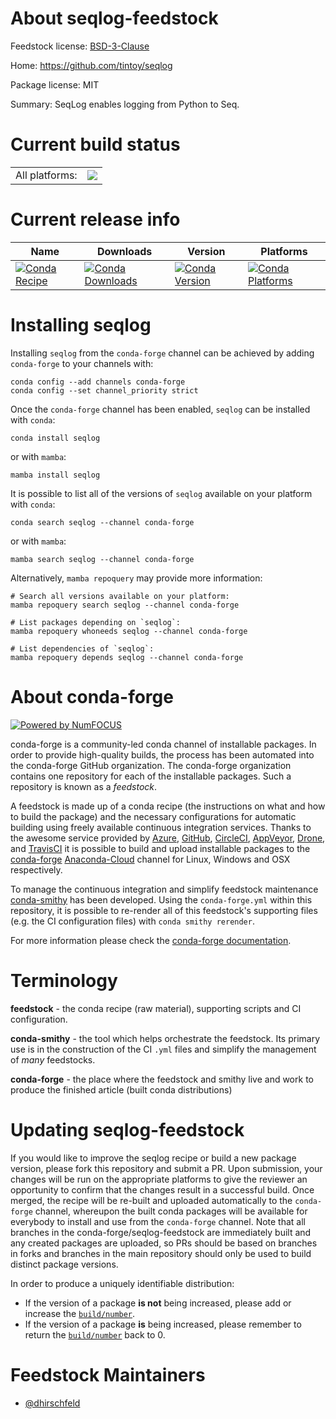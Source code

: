 About seqlog-feedstock
======================

Feedstock license: [BSD-3-Clause](https://github.com/conda-forge/seqlog-feedstock/blob/main/LICENSE.txt)

Home: https://github.com/tintoy/seqlog

Package license: MIT

Summary: SeqLog enables logging from Python to Seq.

Current build status
====================


<table><tr><td>All platforms:</td>
    <td>
      <a href="https://dev.azure.com/conda-forge/feedstock-builds/_build/latest?definitionId=15092&branchName=main">
        <img src="https://dev.azure.com/conda-forge/feedstock-builds/_apis/build/status/seqlog-feedstock?branchName=main">
      </a>
    </td>
  </tr>
</table>

Current release info
====================

| Name | Downloads | Version | Platforms |
| --- | --- | --- | --- |
| [![Conda Recipe](https://img.shields.io/badge/recipe-seqlog-green.svg)](https://anaconda.org/conda-forge/seqlog) | [![Conda Downloads](https://img.shields.io/conda/dn/conda-forge/seqlog.svg)](https://anaconda.org/conda-forge/seqlog) | [![Conda Version](https://img.shields.io/conda/vn/conda-forge/seqlog.svg)](https://anaconda.org/conda-forge/seqlog) | [![Conda Platforms](https://img.shields.io/conda/pn/conda-forge/seqlog.svg)](https://anaconda.org/conda-forge/seqlog) |

Installing seqlog
=================

Installing `seqlog` from the `conda-forge` channel can be achieved by adding `conda-forge` to your channels with:

```
conda config --add channels conda-forge
conda config --set channel_priority strict
```

Once the `conda-forge` channel has been enabled, `seqlog` can be installed with `conda`:

```
conda install seqlog
```

or with `mamba`:

```
mamba install seqlog
```

It is possible to list all of the versions of `seqlog` available on your platform with `conda`:

```
conda search seqlog --channel conda-forge
```

or with `mamba`:

```
mamba search seqlog --channel conda-forge
```

Alternatively, `mamba repoquery` may provide more information:

```
# Search all versions available on your platform:
mamba repoquery search seqlog --channel conda-forge

# List packages depending on `seqlog`:
mamba repoquery whoneeds seqlog --channel conda-forge

# List dependencies of `seqlog`:
mamba repoquery depends seqlog --channel conda-forge
```


About conda-forge
=================

[![Powered by
NumFOCUS](https://img.shields.io/badge/powered%20by-NumFOCUS-orange.svg?style=flat&colorA=E1523D&colorB=007D8A)](https://numfocus.org)

conda-forge is a community-led conda channel of installable packages.
In order to provide high-quality builds, the process has been automated into the
conda-forge GitHub organization. The conda-forge organization contains one repository
for each of the installable packages. Such a repository is known as a *feedstock*.

A feedstock is made up of a conda recipe (the instructions on what and how to build
the package) and the necessary configurations for automatic building using freely
available continuous integration services. Thanks to the awesome service provided by
[Azure](https://azure.microsoft.com/en-us/services/devops/), [GitHub](https://github.com/),
[CircleCI](https://circleci.com/), [AppVeyor](https://www.appveyor.com/),
[Drone](https://cloud.drone.io/welcome), and [TravisCI](https://travis-ci.com/)
it is possible to build and upload installable packages to the
[conda-forge](https://anaconda.org/conda-forge) [Anaconda-Cloud](https://anaconda.org/)
channel for Linux, Windows and OSX respectively.

To manage the continuous integration and simplify feedstock maintenance
[conda-smithy](https://github.com/conda-forge/conda-smithy) has been developed.
Using the ``conda-forge.yml`` within this repository, it is possible to re-render all of
this feedstock's supporting files (e.g. the CI configuration files) with ``conda smithy rerender``.

For more information please check the [conda-forge documentation](https://conda-forge.org/docs/).

Terminology
===========

**feedstock** - the conda recipe (raw material), supporting scripts and CI configuration.

**conda-smithy** - the tool which helps orchestrate the feedstock.
                   Its primary use is in the construction of the CI ``.yml`` files
                   and simplify the management of *many* feedstocks.

**conda-forge** - the place where the feedstock and smithy live and work to
                  produce the finished article (built conda distributions)


Updating seqlog-feedstock
=========================

If you would like to improve the seqlog recipe or build a new
package version, please fork this repository and submit a PR. Upon submission,
your changes will be run on the appropriate platforms to give the reviewer an
opportunity to confirm that the changes result in a successful build. Once
merged, the recipe will be re-built and uploaded automatically to the
`conda-forge` channel, whereupon the built conda packages will be available for
everybody to install and use from the `conda-forge` channel.
Note that all branches in the conda-forge/seqlog-feedstock are
immediately built and any created packages are uploaded, so PRs should be based
on branches in forks and branches in the main repository should only be used to
build distinct package versions.

In order to produce a uniquely identifiable distribution:
 * If the version of a package **is not** being increased, please add or increase
   the [``build/number``](https://docs.conda.io/projects/conda-build/en/latest/resources/define-metadata.html#build-number-and-string).
 * If the version of a package **is** being increased, please remember to return
   the [``build/number``](https://docs.conda.io/projects/conda-build/en/latest/resources/define-metadata.html#build-number-and-string)
   back to 0.

Feedstock Maintainers
=====================

* [@dhirschfeld](https://github.com/dhirschfeld/)

